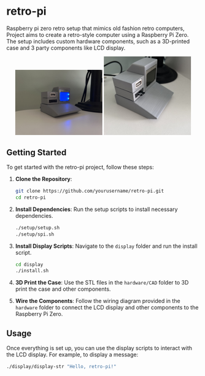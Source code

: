 # retro-pi
Raspberry pi zero retro setup that mimics old fashion retro computers, 
Project aims to create a retro-style computer using a Raspberry Pi Zero. The setup includes custom hardware components, such as a 3D-printed case and 3 party components like LCD display. 


<p align="center">
    <img src="img/IMG_1776.jpg" alt="rpi" width="45%" />
    <img src="img/IMG_1803.jpg" alt="rpi" width="45%" />
</p>


## Getting Started

To get started with the retro-pi project, follow these steps:

1. **Clone the Repository**:
    ```sh
    git clone https://github.com/yourusername/retro-pi.git
    cd retro-pi
    ```

2. **Install Dependencies**:
    Run the setup scripts to install necessary dependencies.
    ```sh
    ./setup/setup.sh
    ./setup/spi.sh
    ```

3. **Install Display Scripts**:
    Navigate to the `display` folder and run the install script.
    ```sh
    cd display
    ./install.sh
    ```

4. **3D Print the Case**:
    Use the STL files in the `hardware/CAD` folder to 3D print the case and other components.

5. **Wire the Components**:
    Follow the wiring diagram provided in the `hardware` folder to connect the LCD display and other components to the Raspberry Pi Zero.

## Usage

Once everything is set up, you can use the display scripts to interact with the LCD display. For example, to display a message:
```sh
./display/display-str "Hello, retro-pi!"
```


